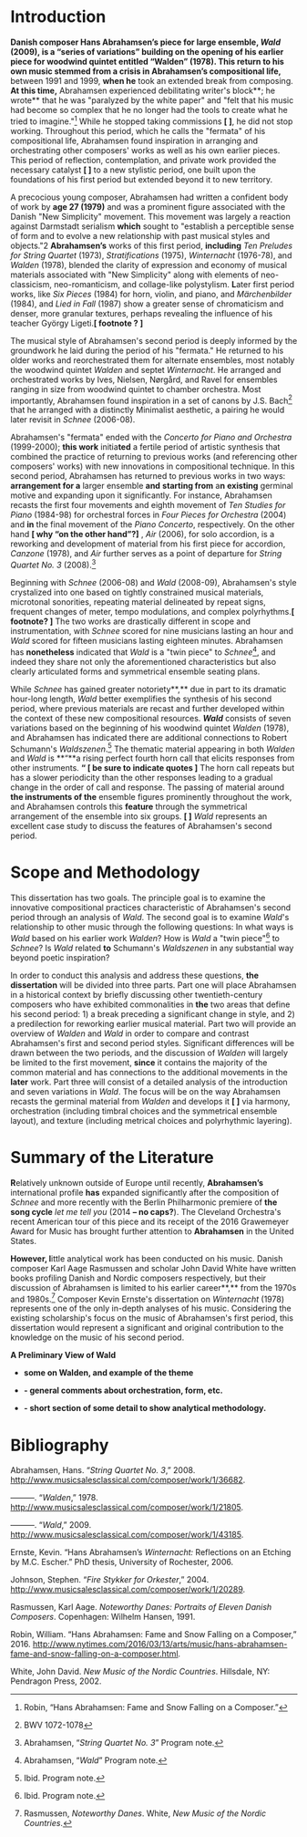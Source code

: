 Introduction
============

**Danish composer Hans Abrahamsen’s piece for large ensemble, *Wald*
(2009), is a “series of variations” building on the opening of his
earlier piece for woodwind quintet entitled “Walden” (1978). This return
to his own music stemmed from a crisis in Abrahamsen’s compositional
life,** between 1991 and 1999, **when he** took an extended break from
composing. **At this time,** Abrahamsen experienced debilitating
writer's block**; he wrote** that he was "paralyzed by the white paper"
and "felt that his music had become so complex that he no longer had the
tools to create what he tried to imagine."[^1] While he stopped taking
commissions **\[ \]**, he did not stop working. Throughout this period,
which he calls the "fermata" of his compositional life, Abrahamsen found
inspiration in arranging and orchestrating other composers' works as
well as his own earlier pieces. This period of reflection,
contemplation, and private work provided the necessary catalyst **\[
\]** to a new stylistic period, one built upon the foundations of his
first period but extended beyond it to new territory.

A precocious young composer, Abrahamsen had written a confident body of
work by **age 27 (1979)** and was a prominent figure associated with the
Danish "New Simplicity" movement. This movement was largely a reaction
against Darmstadt serialism **which** sought to "establish a perceptible
sense of form and to evolve a new relationship with past musical styles
and objects."2 **Abrahamsen’s** works of this first period,
**including** *Ten Preludes for String Quartet* (1973),
*Stratifications* (1975), *Winternacht* (1976-78), and *Walden* (1978),
blended the clarity of expression and economy of musical materials
associated with "New Simplicity" along with elements of neo-classicism,
neo-romanticism, and collage-like polystylism. **L**ater first period
works, like *Six Pieces* (1984) for horn, violin, and piano, and
*Märchenbilder* (1984), and *Lied in Fall* (1987) show a greater sense
of chromaticism and denser, more granular textures, perhaps revealing
the influence of his teacher György Ligeti.**\[ footnote ? \]**

The musical style of Abrahamsen's second period is deeply informed by
the groundwork he laid during the period of his "fermata." He returned
to his older works and reorchestrated them for alternate ensembles, most
notably the woodwind quintet *Walden* and septet *Winternacht*. He
arranged and orchestrated works by Ives, Nielsen, Nørgård, and Ravel for
ensembles ranging in size from woodwind quintet to chamber orchestra.
Most importantly, Abrahamsen found inspiration in a set of canons by
J.S. Bach[^2] that he arranged with a distinctly Minimalist aesthetic, a
pairing he would later revisit in *Schnee* (2006-08).

Abrahamsen's "fermata" ended with the *Concerto for Piano and Orchestra*
(1999-2000); **this work** initia**ted** a fertile period of artistic
synthesis that combined the practice of returning to previous works (and
referencing other composers' works) with new innovations in
compositional technique. In this second period, Abrahamsen has returned
to previous works in two ways: **arrangement for a** larger ensemble
**and** **starting from** a**n** **existing** germinal motive and
expanding upon it significantly. For instance, Abrahamsen recasts the
first four movements and eighth movement of *Ten Studies for Piano*
(1984-98) for orchestral forces in *Four Pieces for Orchestra* (2004)
and **in** the final movement of the *Piano Concerto*, respectively. On
the other hand **\[ why “on the other hand”?\]** , *Air* (2006), for
solo accordion, is a reworking and development of material from his
first piece for accordion, *Canzone* (1978), and *Air* further serves as
a point of departure for *String Quartet No. 3* (2008).[^3]

Beginning with *Schnee* (2006-08) and *Wald* (2008-09), Abrahamsen's
style crystalized into one based on tightly constrained musical
materials, microtonal sonorities, repeating material delineated by
repeat signs, frequent changes of meter, tempo modulations, and complex
polyrhythms.**\[ footnote? \]** The two works are drastically different
in scope and instrumentation, with *Schnee* scored for nine musicians
lasting an hour and *Wald* scored for fifteen musicians lasting eighteen
minutes. Abrahamsen has **nonetheless** indicated that *Wald* is a "twin
piece" to *Schnee*[^4], and indeed they share not only the
aforementioned characteristics but also clearly articulated forms and
symmetrical ensemble seating plans.

While *Schnee* has gained greater notoriety**,** due in part to its
dramatic hour-long length, *Wald* better exemplifies the synthesis of
his second period, where previous materials are recast and further
developed within the context of these new compositional resources.
***Wald*** consists of seven variations based on the beginning of his
woodwind quintet *Walden* (1978), and Abrahamsen has indicated there are
additional connections to Robert Schumann's *Waldszenen*.[^5] The
thematic material appearing in both *Walden* and *Wald* is **“**a rising
perfect fourth horn call that elicits responses from other instruments.
**“ \[ be sure to indicate quotes \]** The horn call repeats but has a
slower periodicity than the other responses leading to a gradual change
in the order of call and response. The passing of material around **the
instruments of the** ensemble figures prominently throughout the work,
and Abrahamsen controls this **feature** through the symmetrical
arrangement of the ensemble into six groups. **\[ \]** *Wald* represents
an excellent case study to discuss the features of Abrahamsen's second
period.

Scope and Methodology
=====================

This dissertation has two goals. The principle goal is to examine the
innovative compositional practices characteristic of Abrahamsen's second
period through an analysis of *Wald*. The second goal is to examine
*Wald*'s relationship to other music through the following questions: In
what ways is *Wald* based on his earlier work *Walden*? How is *Wald* a
"twin piece"[^6] to *Schnee*? Is *Wald* related **to** Schumann's
*Waldszenen* in any substantial way beyond poetic inspiration?

In order to conduct this analysis and address these questions, **the
dissertation** will be divided into three parts. Part one will place
Abrahamsen in a historical context by briefly discussing other
twentieth-century composers who have exhibited commonalities in **the**
two areas that define his second period: 1) a break preceding a
significant change in style, and 2) a predilection for reworking earlier
musical material. Part two will provide an overview of *Walden* and
*Wald* in order to compare and contrast Abrahamsen's first and second
period styles. Significant differences will be drawn between the two
periods, and the discussion of *Walden* will largely be limited to the
first movement, **since** it contains the majority of the common
material and has connections to the additional movements in the
**later** work. Part three will consist of a detailed analysis of the
introduction and seven variations in *Wald*. The focus will be on the
way Abrahamsen recasts the germinal material from *Walden* and develops
it **\[ \]** via harmony, orchestration (including timbral choices and
the symmetrical ensemble layout), and texture (including metrical
choices and polyrhythmic layering).

Summary of the Literature
=========================

**R**elatively unknown outside of Europe until recently,
**Abrahamsen’s** international profile **has** expanded significantly
after the composition of *Schnee* and more recently with the Berlin
Philharmonic premiere of **the song cycle** *let me tell you* (2014 **–
no caps?**). The Cleveland Orchestra's recent American tour of this
piece and its receipt of the 2016 Grawemeyer Award for Music has brought
further attention to **Abrahamsen** in the United States.

**However, l**ittle analytical work has been conducted on his music.
Danish composer Karl Aage Rasmussen and scholar John David White have
written books profiling Danish and Nordic composers respectively, but
their discussion of Abrahamsen is limited to his earlier career**,**
from the 1970s and 1980s.[^7] Composer Kevin Ernste's dissertation on
*Winternacht* (1978) represents one of the only in-depth analyses of his
music. Considering the existing scholarship's focus on the music of
Abrahamsen's first period, this dissertation would represent a
significant and original contribution to the knowledge on the music of his second period.

**A Preliminary View of Wald**

-   **some on Walden, and example of the theme**

-   **- general comments about orchestration, form, etc.**

-   **- short section of some detail to show analytical methodology.**

Bibliography
============

Abrahamsen, Hans. “*String Quartet No. 3*,” 2008.
<http://www.musicsalesclassical.com/composer/work/1/36682>.

———. “*Walden*,” 1978.
<http://www.musicsalesclassical.com/composer/work/1/21805>.

———. “*Wald*,” 2009.
<http://www.musicsalesclassical.com/composer/work/1/43185>.

Ernste, Kevin. “Hans Abrahamsen’s *Winternacht:* Reflections on an
Etching by M.C. Escher.” PhD thesis, University of Rochester, 2006.

Johnson, Stephen. “*Fire Stykker for Orkester*,” 2004.
http://www.musicsalesclassical.com/composer/work/1/20289.

Rasmussen, Karl Aage. *Noteworthy Danes: Portraits of Eleven Danish
Composers*. Copenhagen: Wilhelm Hansen, 1991.

Robin, William. “Hans Abrahamsen: Fame and Snow Falling on a Composer,”
2016.
<http://www.nytimes.com/2016/03/13/arts/music/hans-abrahamsen-fame-and-snow-falling-on-a-composer.html>.

White, John David. *New Music of the Nordic Countries*. Hillsdale, NY:
Pendragon Press, 2002.

[^1]: Robin, “Hans Abrahamsen: Fame and Snow Falling on a Composer.”

[^2]: BWV 1072-1078

[^3]: Abrahamsen, “*String Quartet No. 3*” Program note.

[^4]: Abrahamsen, “*Wald*” Program note.

[^5]: Ibid. Program note.

[^6]: Ibid. Program note.

[^7]: Rasmussen, *Noteworthy Danes*. White, *New Music of the Nordic
    Countries*.
